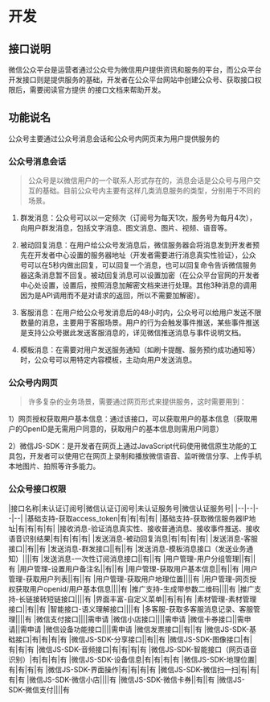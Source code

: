 # 开发

## 接口说明

微信公众平台是运营者通过公众号为微信用户提供资讯和服务的平台，而公众平台开发接口则是提供服务的基础，开发者在公众平台网站中创建公众号、获取接口权限后，需要阅读官方提供 的接口文档来帮助开发。

## 功能说名

<p class="tip">
    公众号主要通过公众号消息会话和公众号内网页来为用户提供服务的
</p>

### 公众号消息会话
>公众号是以微信用户的一个联系人形式存在的，消息会话是公众号与用户交互的基础。目前公众号内主要有这样几类消息服务的类型，分别用于不同的场景。

1. 群发消息：公众号可以以一定频次（订阅号为每天1次，服务号为每月4次），向用户群发消息，包括文字消息、图文消息、图片、视频、语音等。

2. 被动回复消息：在用户给公众号发消息后，微信服务器会将消息发到开发者预先在开发者中心设置的服务器地址（开发者需要进行消息真实性验证），公众号可以在5秒内做出回复，可以回复一个消息，也可以回复命令告诉微信服务器这条消息暂不回复。被动回复消息可以设置加密（在公众平台官网的开发者中心处设置，设置后，按照消息加解密文档来进行处理。其他3种消息的调用因为是API调用而不是对请求的返回，所以不需要加解密）。

3. 客服消息：在用户给公众号发消息后的48小时内，公众号可以给用户发送不限数量的消息，主要用于客服场景。用户的行为会触发事件推送，某些事件推送是支持公众号据此发送客服消息的，详见微信推送消息与事件说明文档。

4. 模板消息：在需要对用户发送服务通知（如刷卡提醒、服务预约成功通知等）时，公众号可以用特定内容模板，主动向用户发送消息。

### 公众号内网页

>许多复杂的业务场景，需要通过网页形式来提供服务，这时需要用到：

1）网页授权获取用户基本信息：通过该接口，可以获取用户的基本信息（获取用户的OpenID是无需用户同意的，获取用户的基本信息则需用户同意）

2）微信JS-SDK：是开发者在网页上通过JavaScript代码使用微信原生功能的工具包，开发者可以使用它在网页上录制和播放微信语音、监听微信分享、上传手机本地图片、拍照等许多能力。

### 公众号接口权限

|接口名称|未认证订阅号|微信认证订阅号|未认证服务号|微信认证服务号|
|--|--|--|--|
|基础支持-获取access_token|有|有|有|有|
|基础支持-获取微信服务器IP地址|有|有|有|有|
|接收消息-验证消息真实性、接收普通消息、接收事件推送、接收语音识别结果|有|有|有|有|
|发送消息-被动回复消息|有|有|有|有|
|发送消息-客服接口||有||有
|发送消息-群发接口||有||有
|发送消息-模板消息接口（发送业务通知）||||有
|发送消息-一次性订阅消息接口||有||有
|用户管理-用户分组管理||有||有
|用户管理-设置用户备注名||有||有
|用户管理-获取用户基本信息||有||有
|用户管理-获取用户列表||有||有
|用户管理-获取用户地理位置||||有
|用户管理-网页授权获取用户openid/用户基本信息||||有
|推广支持-生成带参数二维码||||有
|推广支持-长链接转短链接口||||有
|界面丰富-自定义菜单||有|有|有
|素材管理-素材管理接口||有||有
|智能接口-语义理解接口||||有
|多客服-获取多客服消息记录、客服管理||||有
|微信支付接口||||需申请
|微信小店接口||||需申请
|微信卡券接口||需申请||需申请
|微信设备功能接口||||需申请
|微信发票接口||有||有
|微信JS-SDK-基础接口|有|有|有|有
|微信JS-SDK-分享接口||有||有
|微信JS-SDK-图像接口|有|有|有|有
|微信JS-SDK-音频接口|有|有|有|有
|微信JS-SDK-智能接口（网页语音识别）|有|有|有|有
|微信JS-SDK-设备信息|有|有|有|有
|微信JS-SDK-地理位置|有|有|有|有
|微信JS-SDK-界面操作|有|有|有|有
|微信JS-SDK-微信扫一扫|有|有|有|有
|微信JS-SDK-微信小店||||有
|微信JS-SDK-微信卡券||有||有
|微信JS-SDK-微信支付||||有